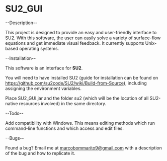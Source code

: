 # SU2_GUI

--Description--

This project is designed to provide an easy and user-friendly interface to SU2. With this software, the user can easily solve a variety of surface-flow equations and get immediate visual feedback. It currently supports Unix-based operating systems.

--Installation--

This software is an interface for <strong>SU2</strong>.

You will need to have installed SU2 (guide for installation can be found on https://github.com/su2code/SU2/wiki/Build-from-Source), including assigning the environment variables.

Place SU2_GUI.jar and the folder su2 (which will be the location of all SU2-native resources involved) in the same directory.

--Todo--

Add compatibility with Windows.  This means editing methods which run command-line functions and which access and edit files.

--Bugs--

Found a bug? Email me at marcobommarito9@gmail.com with a description of the bug and how to replicate it.
